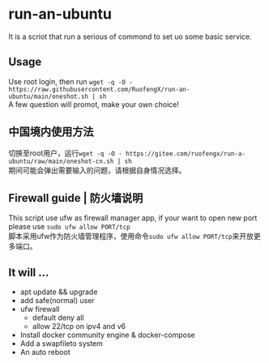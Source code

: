 # run-an-ubuntu  
It is a scriot that run a serious of commond to set uo some basic service.  

## Usage  
Use root login, then run `wget -q -O - https://raw.githubusercontent.com/RuofengX/run-an-ubuntu/main/oneshot.sh | sh`  
A few question will promot, make your own choice!  

## 中国境内使用方法  
切换至root用户，运行`wget -q -O - https://gitee.com/ruofengx/run-a-ubuntu/raw/main/oneshot-cn.sh | sh`  
期间可能会弹出需要输入的问题，请根据自身情况选择。 

## Firewall guide | 防火墙说明  
This script use ufw as firewall manager app, if your want to open new port please use `sudo ufw allow PORT/tcp`  
脚本采用ufw作为防火墙管理程序，使用命令`sudo ufw allow PORT/tcp`来开放更多端口。  
## It will ...
- apt update && upgrade
- add safe(normal) user
- ufw firewall  
  - default deny all
  - allow 22/tcp on ipv4 and v6  
- Install docker community engine & docker-compose
- Add a swapfileto system  
- An auto reboot  

